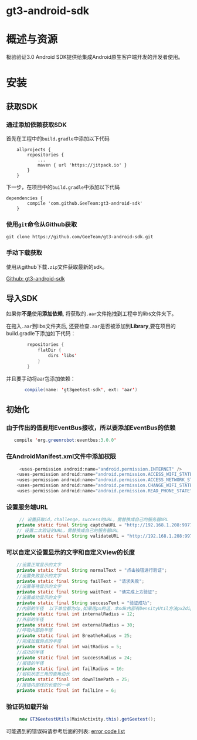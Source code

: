 # gt3-android-sdk
# 概述与资源

极验验证3.0 Android SDK提供给集成Android原生客户端开发的开发者使用。

# 安装

## 获取SDK

### 通过添加依赖获取SDK

首先在工程中的`build.gradle`中添加以下代码

```
	allprojects {
		repositories {
			...
			maven { url 'https://jitpack.io' }
		}
	}
```
下一步，在项目中的`build.gradle`中添加以下代码

```
dependencies {
		compile 'com.github.GeeTeam:gt3-android-sdk'
	}
```


### 使用`git`命令从Github获取

```
git clone https://github.com/GeeTeam/gt3-android-sdk.git
```

### 手动下载获取
使用从github下载`.zip`文件获取最新的sdk。

[Github: gt3-android-sdk](https://github.com/GeeTeam/gt3-android-sdk)

## 导入SDK
如果你**不是**使用**添加依赖**, 将获取的`.aar`文件拖拽到工程中的libs文件夹下。

在拖入`.aar`到libs文件夹后, 还要检查`.aar`是否被添加到**Library**,要在项目的build.gradle下添加如下代码：
```java
        repositories {
            flatDir {
                dirs 'libs'
            }
        }

```
并且要手动将aar包添加依赖：
```java
       compile(name: 'gt3geetest-sdk', ext: 'aar')

``` 
## 初始化
### 由于传出的值要用EventBus接收，所以要添加EventBus的依赖
```java
   compile 'org.greenrobot:eventbus:3.0.0'

```
### 在AndroidManifest.xml文件中添加权限
```java
     <uses-permission android:name="android.permission.INTERNET" />
    <uses-permission android:name="android.permission.ACCESS_WIFI_STATE" />
    <uses-permission android:name="android.permission.ACCESS_NETWORK_STATE" />
    <uses-permission android:name="android.permission.CHANGE_WIFI_STATE" />
    <uses-permission android:name="android.permission.READ_PHONE_STATE" />

```
### 设置服务端URL
```java
     // 设置获取id，challenge，success的URL，需替换成自己的服务器URL
    private static final String captchaURL = "http://192.168.1.208:9977/gt/register1";
    // 设置二次验证的URL，需替换成自己的服务器URL
    private static final String validateURL = "http://192.168.1.208:9977/gt/form-validate1";

```
### 可以自定义设置显示的文字和自定义View的长度
```java
    //设置正常显示的文字
    private static final String normalText = "点击按钮进行验证";
    //设置失败显示的文字
    private static final String failText = "请求失败";
    //设置等待显示的文字
    private static final String waitText = "请完成上方验证";
    //设置成功显示的文字
    private static final String successText = "验证成功";
    //内部的半径  以下单位都为dp,如果用px的话，本sdk内部有DensityUtil方法px2dip()可以将px转换成dp
    private static final int internalRadius = 12;
    //外部的半径
    private static final int externalRadius = 30;
    //呼吸内部的半径
    private static final int BreatheRadius = 25;
    //完成加载的点的半径
    private static final int waitRadius = 5;
    //成功的半径
    private static final int successRadius = 24;
    //报错的半径
    private static final int failRadius = 16;
    //宕机状态三角的直角边长
    private static final int downTimePath = 25;
    //报错内部线的长度的一半
    private static final int failLine = 6;

```
### 验证码加载开始
```java
     new GT3GeetestUtils(MainActivity.this).getGeetest();

```

可能遇到的错误码请参考后面的列表: [error code list]()
